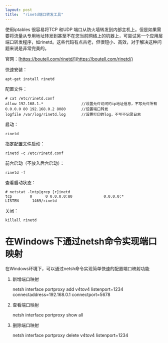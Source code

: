 ```yaml
---
layout: post
title:  "rinetd端口转发工具"
---
```


使用iptables 很容易将TCP 和UDP 端口从防火墙转发到内部主机上。但是如果需要将流量从专用地址转发到甚至不在您当前网络上的机器上，可尝试另一个应用层端口转发程序，如rinetd。这些代码有点古老，但很短小、高效，对于解决这种问题来说是非常完美的。

官网：[https://boutell.com/rinetd/](https://boutell.com/rinetd/)

快速安装：

	apt-get install rinetd

配置文件：

	# cat /etc/rinetd.conf
	allow 192.168.1.*                 //设置允许访问的ip地址信息，不写允许所有
	0.0.0.0 80 192.168.0.2 8080       //设置端口转发
	logfile /var/log/rinetd.log       //设置打印的log，不写不记录日志

启动：

	rinetd

指定配置文件启动：

	rinetd -c /etc/rinetd.conf

前台启动（不放入后台启动）：

	rinetd -f

查看启动状态：

	# netstat -lntp|grep [r]inetd
	tcp        0      0 0.0.0.0:80              0.0.0.0:*               LISTEN      1469/rinetd

关闭：

	killall rinetd


# 在Windows下通过netsh命令实现端口映射

在Windows环境下，可以通过netsh命令实现简单快速的配置端口映射功能

1. 新增端口映射

	netsh interface portproxy add v4tov4 listenport=1234 connectaddress=192.168.0.1 connectport=5678

2. 查看端口映射

	netsh interface portproxy show all

3. 删除端口映射

	netsh interface portproxy delete v4tov4 listenport=1234

